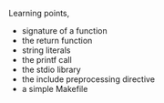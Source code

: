 
Learning points,

- signature of a function
- the return function
- string literals
- the printf call 
- the stdio library
- the include preprocessing directive
- a simple Makefile



